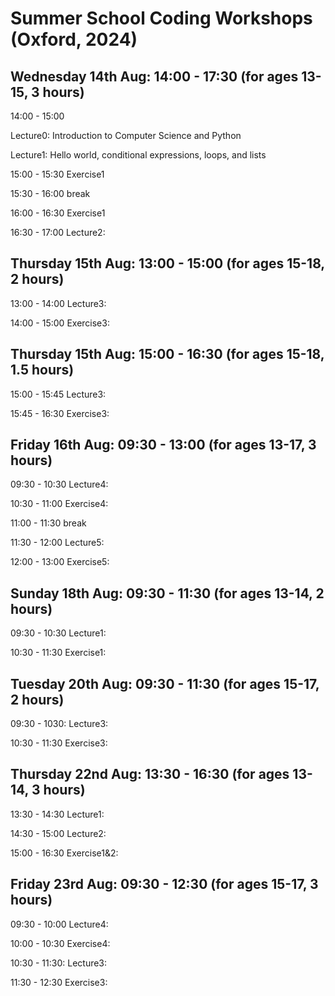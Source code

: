 # Summer School Coding Workshops (Oxford, 2024)

## Wednesday 14th Aug: 14:00 - 17:30 (for ages 13-15, 3 hours) 

14:00 - 15:00 

Lecture0: Introduction to Computer Science and Python

Lecture1: Hello world, conditional expressions, loops, and lists

15:00 - 15:30 Exercise1

15:30 - 16:00 break

16:00 - 16:30 Exercise1

16:30 - 17:00 Lecture2:

## Thursday 15th Aug: 13:00 - 15:00 (for ages 15-18, 2 hours)

13:00 - 14:00 Lecture3:

14:00 - 15:00 Exercise3:

## Thursday 15th Aug: 15:00 - 16:30 (for ages 15-18, 1.5 hours)

15:00 - 15:45 Lecture3:

15:45 - 16:30 Exercise3:

## Friday 16th Aug: 09:30 - 13:00 (for ages 13-17, 3 hours)

09:30 - 10:30 Lecture4:

10:30 - 11:00 Exercise4:

11:00 - 11:30 break

11:30 - 12:00 Lecture5:

12:00 - 13:00 Exercise5:

## Sunday 18th Aug: 09:30 - 11:30 (for ages 13-14, 2 hours)

09:30 - 10:30 Lecture1:

10:30 - 11:30 Exercise1:

## Tuesday 20th Aug: 09:30 - 11:30 (for ages 15-17, 2 hours)

09:30 - 1030: Lecture3:

10:30 - 11:30 Exercise3:

## Thursday 22nd Aug: 13:30 - 16:30 (for ages 13-14, 3 hours)

13:30 - 14:30 Lecture1:

14:30 - 15:00 Lecture2:

15:00 - 16:30 Exercise1&2:

## Friday 23rd Aug: 09:30 - 12:30 (for ages 15-17, 3 hours)

09:30 - 10:00 Lecture4:

10:00 - 10:30 Exercise4:

10:30 - 11:30: Lecture3:

11:30 - 12:30 Exercise3:
